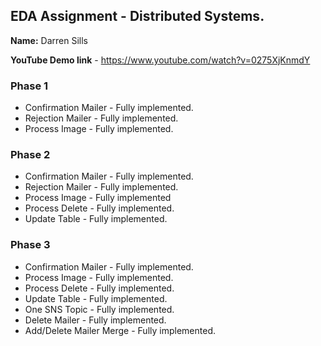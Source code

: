 ## EDA Assignment - Distributed Systems.

__Name:__ Darren Sills

__YouTube Demo link__ - https://www.youtube.com/watch?v=0275XjKnmdY


### Phase 1

+ Confirmation Mailer - Fully implemented.
+ Rejection Mailer - Fully implemented.
+ Process Image - Fully implemented.

### Phase 2

+ Confirmation Mailer - Fully implemented.
+ Rejection Mailer - Fully implemented.
+ Process Image - Fully implemented
+ Process Delete - Fully implemented.
+ Update Table - Fully implemented.

### Phase 3

+ Confirmation Mailer - Fully implemented.
+ Process Image - Fully implemented.
+ Process Delete - Fully implemented.
+ Update Table - Fully implemented.
+ One SNS Topic - Fully implemented.
+ Delete Mailer - Fully implemented.
+ Add/Delete Mailer Merge - Fully implemented.

